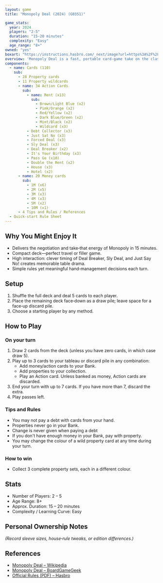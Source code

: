 ```yaml
---
layout: game
title: "Monopoly Deal (2024) (G0351)"

game_stats:
  year: 2024
  players: "2-5"
  duration: "15-20 minutes"
  complexity: "Easy"
  age_range: "8+"
owned: "yes"
boxart: "https://instructions.hasbro.com/_next/image?url=https%3A%2F%2Fwww.hasbro.com%2Fcommon%2Fproductimages%2Fen_AU%2F86FDE41CA99B4942B354D7150A366734%2Fd2a0e7967b0825f2d5578aa1f3dfb94ee87d7b34.jpg&w=256&q=75"
overview: 'Monopoly Deal is a fast, portable card‑game take on the classic Monopoly board game. Players race to collect three complete property sets while tactically managing money cards, charging rent, and springing action cards that steal or swap properties. With hands limited to seven cards, every turn is a puzzle of resource management and timing. Games finish in about 15 minutes, delivering the property‑trading flavor of Monopoly without the multi‑hour commitment.'
components:
  - name: Cards (110)
    sub:
      - 28 Property cards
      - 11 Property wildcards
      - name: 34 Action Cards
        sub:
          - name: Rent (x13)
            sub:
              - Brown/Light Blue (x2)
              - Pink/Orange (x2)
              - Red/Yellow (x2)
              - Dark Blue/Green (x2)
              - Mint/Black (x2)
              - Wildcard (x3)
          - Debt Collector (x3)
          - Just Sat No (x3)
          - Forced Deal (x3)
          - Sly Deal (x3)
          - Deal Breaker (x2)
          - It's Your Birthday (x3)
          - Pass Go (x10)
          - Double the Rent (x2)
          - House (x3)
          - Hotel (x2)
      - name: 20 Money cards
        sub:
          - 1M (x6)
          - 2M (x5)
          - 3M (x3)
          - 4M (x3)
          - 5M (x2)
          - 10M (x1)
      - 4 Tips and Rules / References
  - Quick-start Rule Sheet
---
```


## Why You Might Enjoy It

* Delivers the negotiation and take‑that energy of Monopoly in 15 minutes.
* Compact deck—perfect travel or filler game.
* High interaction: clever timing of Deal Breaker, Sly Deal, and Just Say No! creates memorable table drama.
* Simple rules yet meaningful hand‑management decisions each turn.

## Setup

1. Shuffle the full deck and deal 5 cards to each player.
2. Place the remaining deck face‑down as a draw pile; leave space for a face‑up discard pile.
3. Choose a starting player by any method.

## How to Play

### On your turn
1. Draw 2 cards from the deck (unless you have zero cards, in which case draw 5).
2. Play up to 3 cards to your tableau or discard pile in any combination:
   * Add money/action cards to your Bank.
   * Add properties to your collection.
   * Play an Action card. Unless banked as money, Action cards are discarded.
3. End your turn with up to 7 cards. If you have more than 7, discard the extra.
4. Play passes left.

### Tips and Rules
* You may not pay a debt with cards from your hand.
* Properties never go in your Bank.
* Change is never given when paying a debt
* If you don't have enough money in your Bank, pay with property.
* You may change the colour of a wild property card at any time during your turn.

### How to win
* Collect 3 complete property sets, each in a different colour.

## Stats

* Number of Players: 2 – 5
* Age Range: 8+
* Approx. Duration: 15 – 20 minutes
* Complexity / Learning Curve: Easy

## Personal Ownership Notes

*(Record sleeve sizes, house‑rule tweaks, or edition differences.)*

## References

* [Monopoly Deal – Wikipedia](https://en.wikipedia.org/wiki/Monopoly_Deal)
* [Monopoly Deal – BoardGameGeek](https://boardgamegeek.com/boardgame/40398/monopoly-deal-card-game/versions)
* [Official Rules (PDF) – Hasbro](https://instructions.hasbro.com/api/download/G0351_en-au_monopoly-deal-card-game-quick-playing-family-card-game-for-2-5-players-ages-8.pdf)
